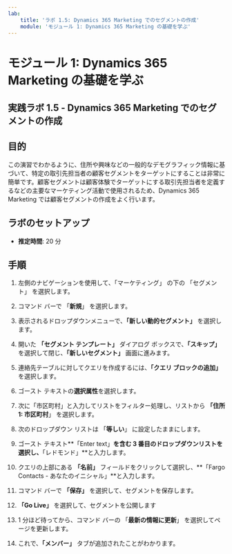 ```yaml
---
lab:
    title: 'ラボ 1.5: Dynamics 365 Marketing でのセグメントの作成'
    module: 'モジュール 1: Dynamics 365 Marketing の基礎を学ぶ'
---
```


モジュール 1: Dynamics 365 Marketing の基礎を学ぶ
========================

## 実践ラボ 1.5 - Dynamics 365 Marketing でのセグメントの作成

## 目的

この演習でわかるように、住所や興味などの一般的なデモグラフィック情報に基づいて、特定の取引先担当者の顧客セグメントをターゲットにすることは非常に簡単です。顧客セグメントは顧客体験でターゲットにする取引先担当者を定義するなどの主要なマーケティング活動で使用されるため、Dynamics 365 Marketing では顧客セグメントの作成をよく行います。

## ラボのセットアップ

  - **推定時間**: 20 分

## 手順

1. 左側のナビゲーションを使用して、「マーケティング」 の下の 「セグメント」 を選択します。 

2. コマンド バーで 「**新規**」 を選択します。

3. 表示されるドロップダウンメニューで、**「新しい動的セグメント」** を選択します。

4. 開いた **「セグメント テンプレート」** ダイアログ ボックスで、**「スキップ」** を選択して閉じ、**「新しいセグメント」** 画面に進みます。

5. 連絡先テーブルに対してクエリを作成するには、**「クエリ ブロックの追加」** を選択します。 

6. ゴースト テキストの**選択属性**を選択します。 

7. 次に「市区町村」と入力してリストをフィルター処理し、リストから **「住所 1: 市区町村**」 を選択します。

8. 次のドロップダウン リストは 「**等しい**」 に設定したままにします。 

9. ゴースト テキスト**「Enter text」**を含む 3 番目のドロップダウンリストを選択し、**「レドモンド」**と入力します。

10. クエリの上部にある **「名前」** フィールドをクリックして選択し、**「Fargo Contacts - あなたのイニシャル」**と入力します。

11. コマンド バーで **「保存」** を選択して、セグメントを保存します。

12. **「Go Live」** を選択して、セグメントを公開します 

13. 1 分ほど待ってから、コマンド バーの 「**最新の情報に更新**」 を選択してページを更新します。 

14. これで、**「メンバー」** タブが追加されたことがわかります。 
